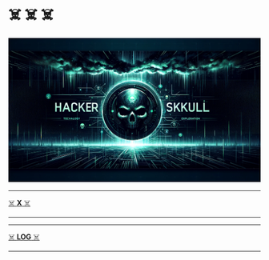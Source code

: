 
#  ☠️   ☠️   ☠️

![Local Image](./media/hackerskull.webp "Skull and Crossbones")


---


[ ☠️ **X** ☠️ ](https://twitter.com/HackerSkullX)

___
---


[ ☠️ **LOG** ☠️ ](/log/daily.md)

___